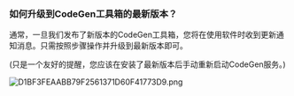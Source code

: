 ### 如何升级到CodeGen工具箱的最新版本？

通常，一旦我们发布了新版本的CodeGen工具箱，您将在使用软件时收到更新通知消息。只需按照步骤操作并升级到最新版本即可。

(只是一个友好的提醒，您应该在安装了最新版本后手动重新启动CodeGen服务。)

![D1BF3FEAABB79F2561371D60F41773D9.png](https://cloud.codegen.cc/res/D1BF3FEAABB79F2561371D60F41773D9.png)
